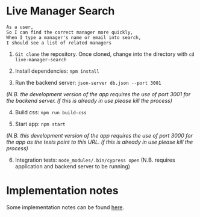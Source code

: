 # Live Manager Search

```
As a user,
So I can find the correct manager more quickly,
When I type a manager's name or email into search,
I should see a list of related managers
```

1. `Git clone` the repository. Once cloned, change into the directory with `cd live-manager-search` 

2. Install dependencies: `npm install`

3. Run the backend server: ```json-server db.json --port 3001```

*(N.B. the development version of the app requires the use of port 3001 for the backend server. If this is already in use please kill the process)*

4. Build css: `npm run build-css`

5. Start app: `npm start`

*(N.B. this development version of the app requires the use of port 3000  for the app as the tests point to this URL. If this is already in use please kill the process)*

6. Integration tests: `node_modules/.bin/cypress open`
(N.B. requires application and backend server to be running)

# Implementation notes 
Some implementation notes can be found [here](https://hackmd.io/s/SJ0RjHLuX).
